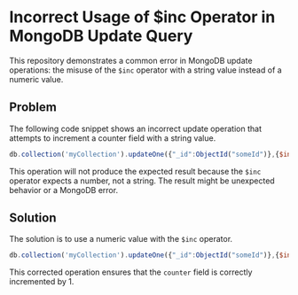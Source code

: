 # Incorrect Usage of $inc Operator in MongoDB Update Query

This repository demonstrates a common error in MongoDB update operations: the misuse of the `$inc` operator with a string value instead of a numeric value.

## Problem
The following code snippet shows an incorrect update operation that attempts to increment a counter field with a string value.
```javascript
db.collection('myCollection').updateOne({"_id":ObjectId("someId")},{$inc:{ "counter":'1'}})
```
This operation will not produce the expected result because the `$inc` operator expects a number, not a string. The result might be unexpected behavior or a MongoDB error.

## Solution
The solution is to use a numeric value with the `$inc` operator.
```javascript
db.collection('myCollection').updateOne({"_id":ObjectId("someId")},{$inc:{ "counter":1}})
```
This corrected operation ensures that the `counter` field is correctly incremented by 1.